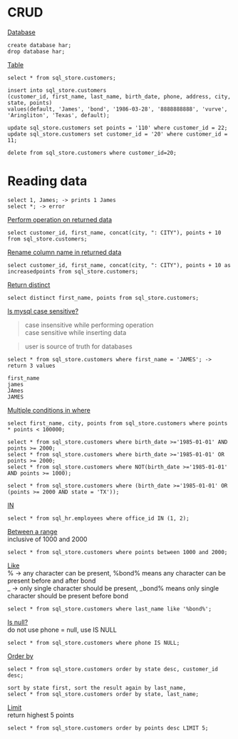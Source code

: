 # CRUD   

<ins>Database</ins>
```
create database har;
drop database har;
```

<ins>Table</ins>
```
select * from sql_store.customers;

insert into sql_store.customers
(customer_id, first_name, last_name, birth_date, phone, address, city, state, points) 
values(default, 'James', 'bond', '1986-03-28', '8888888888', 'vurve', 'Aringliton', 'Texas', default); 

update sql_store.customers set points = '110' where customer_id = 22;
update sql_store.customers set customer_id = '20' where customer_id = 11;

delete from sql_store.customers where customer_id=20;
```

# Reading data

```
select 1, James; -> prints 1 James      
select *; -> error    
```

<ins>Perform operation on returned data</ins>   
```
select customer_id, first_name, concat(city, ": CITY"), points + 10 from sql_store.customers;
```

<ins>Rename column name in returned data</ins>
```
select customer_id, first_name, concat(city, ": CITY"), points + 10 as increasedpoints from sql_store.customers;
```

<ins>Return distinct</ins>
```
select distinct first_name, points from sql_store.customers;
```

<ins>Is mysql case sensitive?</ins>   
> case insensitive while performing operation       
> case sensitive while inserting data

> user is source of truth for databases
```
select * from sql_store.customers where first_name = 'JAMES'; -> return 3 values

first_name
james
JAmes
JAMES
```

<ins>Multiple conditions in where</ins>
```
select first_name, city, points from sql_store.customers where points * points < 100000;

select * from sql_store.customers where birth_date >='1985-01-01' AND points >= 2000;
select * from sql_store.customers where birth_date >='1985-01-01' OR points >= 2000;
select * from sql_store.customers where NOT(birth_date >='1985-01-01' AND points >= 1000);

select * from sql_store.customers where (birth_date >='1985-01-01' OR (points >= 2000 AND state = 'TX'));
```

<ins>IN</ins>
```
select * from sql_hr.employees where office_id IN (1, 2);
```

<ins>Between a range</ins>    
inclusive of 1000 and 2000
```
select * from sql_store.customers where points between 1000 and 2000;
```

<ins>Like</ins>       
% -> any character can be present, %bond% means any character can be present before and after bond    
_ -> only single character should be present, \_bond% means only single character should be present before bond   

```
select * from sql_store.customers where last_name like '%bond%';
```

<ins>Is null?</ins>   
do not use phone = null, use IS NULL  
```
select * from sql_store.customers where phone IS NULL;
```

<ins>Order by</ins>   
```
select * from sql_store.customers order by state desc, customer_id desc;

sort by state first, sort the result again by last_name,
select * from sql_store.customers order by state, last_name;
```

<ins>Limit</ins>  
return highest 5 points 
```
select * from sql_store.customers order by points desc LIMIT 5;
```
